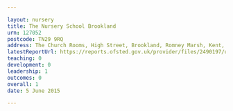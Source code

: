 ```yaml
---

layout: nursery
title: The Nursery School Brookland
urn: 127052
postcode: TN29 9RQ
address: The Church Rooms, High Street, Brookland, Romney Marsh, Kent, TN29 9RQ
latestReportUrl: https://reports.ofsted.gov.uk/provider/files/2490197/urn/127052.pdf
teaching: 0
development: 0
leadership: 1
outcomes: 0
overall: 1
date: 5 June 2015

---
```

